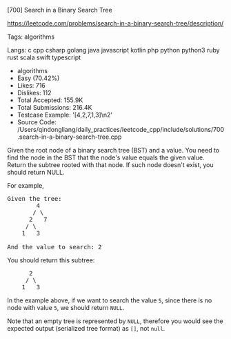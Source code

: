 [700] Search in a Binary Search Tree  

https://leetcode.com/problems/search-in-a-binary-search-tree/description/

Tags:   algorithms 

Langs:  c   cpp   csharp   golang   java   javascript   kotlin   php   python   python3   ruby   rust   scala   swift   typescript 

* algorithms
* Easy (70.42%)
* Likes:    716
* Dislikes: 112
* Total Accepted:    155.9K
* Total Submissions: 216.4K
* Testcase Example:  '[4,2,7,1,3]\n2'
* Source Code:       /Users/qindongliang/daily_practices/leetcode_cpp/include/solutions/700.search-in-a-binary-search-tree.cpp

<p>Given the root node of a binary search tree (BST) and a value. You need to find the node in the BST that the node&#39;s value equals the given value. Return the subtree rooted with that node. If such node doesn&#39;t exist, you should return NULL.</p>

<p>For example,&nbsp;</p>

<pre>
Given the tree:
        4
       / \
      2   7
     / \
    1   3

And the value to search: 2
</pre>

<p>You should return this subtree:</p>

<pre>
      2     
     / \   
    1   3
</pre>

<p>In the example above, if we want to search the value <code>5</code>, since there is no node with value <code>5</code>, we should return <code>NULL</code>.</p>

<p>Note that an empty tree is represented by <code>NULL</code>, therefore you would see the expected output (serialized tree format) as&nbsp;<code>[]</code>, not <code>null</code>.</p>

